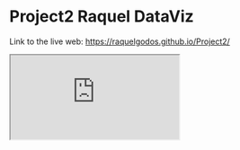 # Project2 Raquel DataViz

Link to the live web: https://raquelgodos.github.io/Project2/


<iframe src="https://raquelgodos.github.io/leaflet-map-simple"><iframe>

https://raquelgodos.github.io/highcharts-scatter-csv/
